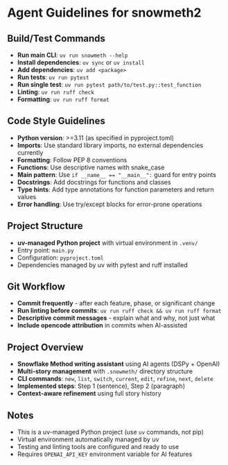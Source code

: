 # Agent Guidelines for snowmeth2

## Build/Test Commands
- **Run main CLI**: `uv run snowmeth --help`
- **Install dependencies**: `uv sync` or `uv install`
- **Add dependencies**: `uv add <package>`
- **Run tests**: `uv run pytest`
- **Run single test**: `uv run pytest path/to/test.py::test_function`
- **Linting**: `uv run ruff check`
- **Formatting**: `uv run ruff format`

## Code Style Guidelines
- **Python version**: >=3.11 (as specified in pyproject.toml)
- **Imports**: Use standard library imports, no external dependencies currently
- **Formatting**: Follow PEP 8 conventions
- **Functions**: Use descriptive names with snake_case
- **Main pattern**: Use `if __name__ == "__main__":` guard for entry points
- **Docstrings**: Add docstrings for functions and classes
- **Type hints**: Add type annotations for function parameters and return values
- **Error handling**: Use try/except blocks for error-prone operations

## Project Structure
- **uv-managed Python project** with virtual environment in `.venv/`
- Entry point: `main.py`
- Configuration: `pyproject.toml`
- Dependencies managed by uv with pytest and ruff installed

## Git Workflow
- **Commit frequently** - after each feature, phase, or significant change
- **Run linting before commits**: `uv run ruff check && uv run ruff format`
- **Descriptive commit messages** - explain what and why, not just what
- **Include opencode attribution** in commits when AI-assisted

## Project Overview
- **Snowflake Method writing assistant** using AI agents (DSPy + OpenAI)
- **Multi-story management** with `.snowmeth/` directory structure
- **CLI commands**: `new`, `list`, `switch`, `current`, `edit`, `refine`, `next`, `delete`
- **Implemented steps**: Step 1 (sentence), Step 2 (paragraph)
- **Context-aware refinement** using full story history

## Notes
- This is a uv-managed Python project (use `uv` commands, not pip)
- Virtual environment automatically managed by uv
- Testing and linting tools are configured and ready to use
- Requires `OPENAI_API_KEY` environment variable for AI features